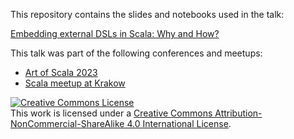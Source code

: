 This repository contains the slides and notebooks used in the talk: 

[Embedding external DSLs in Scala: Why and How?](https://docs.google.com/presentation/d/1hbouiiLdZwlYKLEjDd5OM1EDYsAdGKzsHw5FxtCSZLg/edit?usp=sharing)

This talk was part of the following conferences and meetups: 
* [Art of Scala 2023](https://artofscala.com/)
* [Scala meetup at Krakow](https://www.meetup.com/krakow-scala-user-group/events/297280692/)

<a rel="license" href="http://creativecommons.org/licenses/by-nc-sa/4.0/"><img alt="Creative Commons License" style="border-width:0" src="https://i.creativecommons.org/l/by-nc-sa/4.0/88x31.png" /></a><br />This work is licensed under a <a rel="license" href="http://creativecommons.org/licenses/by-nc-sa/4.0/">Creative Commons Attribution-NonCommercial-ShareAlike 4.0 International License</a>.
